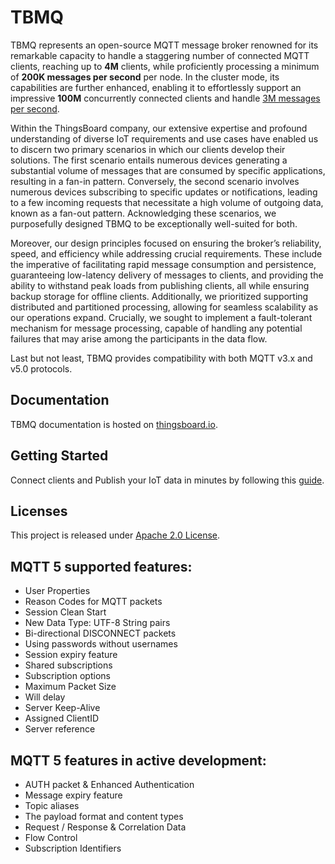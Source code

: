 # TBMQ

TBMQ represents an open-source MQTT message broker renowned for its remarkable capacity to handle a staggering number of
connected MQTT clients,
reaching up to **4M** clients, while proficiently processing a minimum of **200K messages per second** per node.
In the cluster mode, its capabilities are further enhanced,
enabling it to effortlessly support an impressive **100M** concurrently connected clients and handle
[3M messages per second]((https://thingsboard.io/docs/mqtt-broker/reference/performance-tests/)).

Within the ThingsBoard company, our extensive expertise and profound understanding of diverse IoT requirements and use
cases
have enabled us to discern two primary scenarios in which our clients develop their solutions.
The first scenario entails numerous devices generating a substantial volume of messages that are consumed by specific
applications, resulting in a fan-in pattern.
Conversely, the second scenario involves numerous devices subscribing to specific updates or notifications,
leading to a few incoming requests that necessitate a high volume of outgoing data, known as a fan-out pattern.
Acknowledging these scenarios, we purposefully designed TBMQ to be exceptionally well-suited for both.

Moreover, our design principles focused on ensuring the broker’s reliability, speed, and efficiency while addressing
crucial requirements.
These include the imperative of facilitating rapid message consumption and persistence, guaranteeing low-latency
delivery of messages to clients,
and providing the ability to withstand peak loads from publishing clients, all while ensuring backup storage for offline
clients.
Additionally, we prioritized supporting distributed and partitioned processing, allowing for seamless scalability as our
operations expand.
Crucially, we sought to implement a fault-tolerant mechanism for message processing, capable of handling any potential
failures that may arise among the participants in the data flow.

Last but not least, TBMQ provides compatibility with both MQTT v3.x and v5.0 protocols.

## Documentation

TBMQ documentation is hosted on [thingsboard.io](https://thingsboard.io/docs/mqtt-broker/).

## Getting Started

Connect clients and Publish your IoT data in minutes by following
this [guide](https://thingsboard.io/docs/mqtt-broker/getting-started/).

## Licenses

This project is released under [Apache 2.0 License](./LICENSE).

## MQTT 5 supported features:

- User Properties
- Reason Codes for MQTT packets
- Session Clean Start
- New Data Type: UTF-8 String pairs
- Bi-directional DISCONNECT packets
- Using passwords without usernames
- Session expiry feature
- Shared subscriptions
- Subscription options
- Maximum Packet Size
- Will delay
- Server Keep-Alive
- Assigned ClientID
- Server reference

## MQTT 5 features in active development:

- AUTH packet & Enhanced Authentication
- Message expiry feature
- Topic aliases
- The payload format and content types
- Request / Response & Correlation Data
- Flow Control
- Subscription Identifiers
